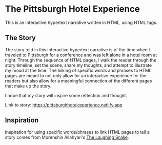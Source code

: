 # The Pittsburgh Hotel Experience

This is an interactive hypertext narrative written in HTML, using HTML tags.

## The Story

The story told in this interactive hypertext narrative is of the time when I traveled to Pittsburgh for a conference and was left alone in a hotel room at night. Through the sequence of HTML pages, I walk the reader through the story timeline, set the scene, share my thoughts, and attempt to illustrate my mood at the time. The linking of specific words and phrases to HTML pages are meant to not only allow for an interactive experience for the readers but also allow for a meaningful connection of the different pages that make up the story.

I hope that my story will inspire some reflection and thought.

Link to story: https://pittsburghhotelexperience.netlify.app

## Inspiration

Inspiration for using specific words/phrases to link HTML pages to tell a story comes from Morehshin Allahyari's [The Laughing Snake](https://whitney.org/exhibitions/laughing-snake).
